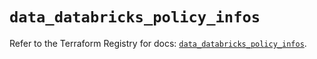 # `data_databricks_policy_infos`

Refer to the Terraform Registry for docs: [`data_databricks_policy_infos`](https://registry.terraform.io/providers/databricks/databricks/1.92.0/docs/data-sources/policy_infos).

